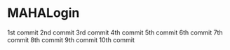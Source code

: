 # MAHALogin
1st  commit
2nd  commit
3rd  commit
4th  commit
5th  commit
6th  commit
7th  commit
8th  commit
9th  commit
10th commit
